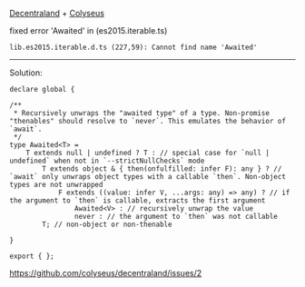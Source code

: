 [Decentraland](https://docs.decentraland.org/) + [Colyseus](https://github.com/colyseus)

fixed error 'Awaited' in (es2015.iterable.ts)

```
lib.es2015.iterable.d.ts (227,59): Cannot find name 'Awaited'
```

--------------------------------------------------------
Solution:

```
declare global {

/**
 * Recursively unwraps the "awaited type" of a type. Non-promise "thenables" should resolve to `never`. This emulates the behavior of `await`.
 */
type Awaited<T> =
    T extends null | undefined ? T : // special case for `null | undefined` when not in `--strictNullChecks` mode
        T extends object & { then(onfulfilled: infer F): any } ? // `await` only unwraps object types with a callable `then`. Non-object types are not unwrapped
            F extends ((value: infer V, ...args: any) => any) ? // if the argument to `then` is callable, extracts the first argument
                Awaited<V> : // recursively unwrap the value
                never : // the argument to `then` was not callable
        T; // non-object or non-thenable

}

export { };
```

https://github.com/colyseus/decentraland/issues/2